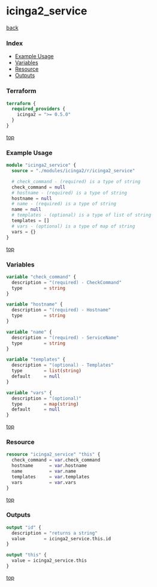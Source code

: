 # icinga2_service

[back](../icinga2.md)

### Index

- [Example Usage](#example-usage)
- [Variables](#variables)
- [Resource](#resource)
- [Outputs](#outputs)

### Terraform

```terraform
terraform {
  required_providers {
    icinga2 = ">= 0.5.0"
  }
}
```

[top](#index)

### Example Usage

```terraform
module "icinga2_service" {
  source = "./modules/icinga2/r/icinga2_service"

  # check_command - (required) is a type of string
  check_command = null
  # hostname - (required) is a type of string
  hostname = null
  # name - (required) is a type of string
  name = null
  # templates - (optional) is a type of list of string
  templates = []
  # vars - (optional) is a type of map of string
  vars = {}
}
```

[top](#index)

### Variables

```terraform
variable "check_command" {
  description = "(required) - CheckCommand"
  type        = string
}

variable "hostname" {
  description = "(required) - Hostname"
  type        = string
}

variable "name" {
  description = "(required) - ServiceName"
  type        = string
}

variable "templates" {
  description = "(optional) - Templates"
  type        = list(string)
  default     = null
}

variable "vars" {
  description = "(optional)"
  type        = map(string)
  default     = null
}
```

[top](#index)

### Resource

```terraform
resource "icinga2_service" "this" {
  check_command = var.check_command
  hostname      = var.hostname
  name          = var.name
  templates     = var.templates
  vars          = var.vars
}
```

[top](#index)

### Outputs

```terraform
output "id" {
  description = "returns a string"
  value       = icinga2_service.this.id
}

output "this" {
  value = icinga2_service.this
}
```

[top](#index)
